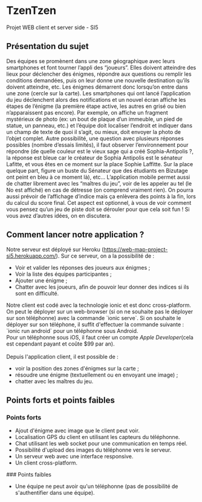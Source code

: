# TzenTzen
Projet WEB client et server side - SI5

## Présentation du sujet
Des équipes se promènent dans une zone géographique avec leurs smartphones et font tourner l’appli des “joueurs”. Elles doivent atteindre des lieux pour déclencher des énigmes, répondre aux questions ou remplir les conditions demandées, puis on leur donne une nouvelle destination qu’ils doivent atteindre, etc.
Les énigmes démarrent donc lorsqu’on entre dans une zone (cercle sur la carte). Les smartphones qui ont lancé l’application du jeu déclenchent alors des notifications et un nouvel écran affiche les étapes de l’énigme (la première étape active, les autres en grisé ou bien n’apparaissent pas encore). Par exemple, on affiche un fragment mystérieux de photo (ex: un bout de plaque d’un immeuble, un pied de statue, un panneau, etc.) et l’équipe doit localiser l’endroit et indiquer dans un champ de texte de quoi il s’agit, ou mieux, doit envoyer la photo de l’objet complet. Autre possibilité, une question avec plusieurs réponses possibles (nombre d’essais limités), il faut observer l’environnement pour répondre (de quelle couleur est le vieux sage qui a créé Sophia-Antipolis ?, la réponse est bleue car le créateur de Sophia Antipolis est le sénateur Lafitte, et vous êtes en ce moment sur la place Sophie Laffitte. Sur la place quelque part, figure un buste du Sénateur que des étudiants en Bizutage ont peint en bleu à ce moment là), etc…
L’application mobile permet aussi de chatter librement avec les “maîtres du jeu”, voir de les appeler au tel (le No est affiché) en cas de détresse (on comprend vraiment rien). On pourra aussi prévoir de l’affichage d’indice mais ça enlèvera des points à la fin, lors du calcul du score final. Cet aspect est optionnel, à vous de voir comment vous pensez qu’un jeu de piste doit se dérouler pour que cela soit fun ! Si vous avez d’autres idées, on en discutera. 

## Comment lancer notre application ?
Notre serveur est déployé sur Heroku (https://web-map-project-si5.herokuapp.com/). Sur ce serveur, on a la possibilité de :
<ul>
<li> Voir et valider les réponses des joueurs aux énigmes ; </li>
<li> Voir la liste des équipes participantes ; </li>
<li> Ajouter une énigme ; </li>
<li> Chatter avec les joueurs, afin de pouvoir leur donner des indices si ils sont en difficulté. </li>
</ul>
Notre client est codé avec la technologie ionic et est donc cross-platform. On peut le déployer sur un web-browser (si on ne souhaite pas le déployer sur son téléphonne) avec la commande `ionic serve`. Si on souhaite le déployer sur son téléphone, il suffit d'effectuer la commande suivante :
<br />
`ionic run android` pour un téléphonne sous Android. <br />
Pour un téléphonne sous iOS, il faut créer un compte <i>Apple Developer</i>(cela est cependant payant et coûte $99 par an).
<br /> <br/>
Depuis l'application client, il est possible de :
<ul>
<li> voir la position des zones d'énigmes sur la carte ; </li>
<li> résoudre une énigme (textuellement ou en envoyant une image) ; </li>
<li> chatter avec les maîtres du jeu. </li>
</ul>

## Points forts et points faibles
### Points forts
<ul>
<li> Ajout d'énigme avec image que le client peut voir. </li>
<li> Localisation GPS du client en utilisant les capteurs du téléphonne. </li>
<li> Chat utilisant les web socket pour une communication en temps réel. </li>
<li> Possibilité d'upload des images du téléphonne vers le serveur. </li>
<li> Un serveur web avec une interface responsive. </li>
<li> Un client cross-platform. </li>
</ul>
### Points faibles
<ul>
<li> Une équipe ne peut avoir qu'un téléphonne (pas de possibilité de s'authentifier dans une équipe). </li>
</ul>
